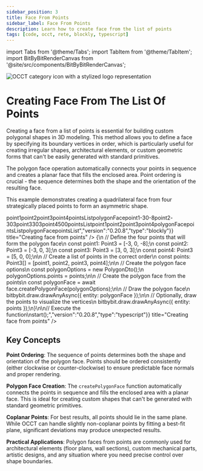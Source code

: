 ```yaml
---
sidebar_position: 3
title: Face From Points
sidebar_label: Face From Points
description: Learn how to create face from the list of points
tags: [code, occt, rete, blockly, typescript]
---
```


import Tabs from '@theme/Tabs';
import TabItem from '@theme/TabItem';
import BitByBitRenderCanvas from '@site/src/components/BitByBitRenderCanvas';

<img 
  class="category-icon-small" 
  src="https://s.bitbybit.dev/assets/icons/white/occt-icon.svg" 
  alt="OCCT category icon with a stylized logo representation" 
  title="OCCT category icon" />

# Creating Face From The List Of Points

Creating a face from a list of points is essential for building custom polygonal shapes in 3D modeling. This method allows you to define a face by specifying its boundary vertices in order, which is particularly useful for creating irregular shapes, architectural elements, or custom geometric forms that can't be easily generated with standard primitives.

The polygon face operation automatically connects your points in sequence and creates a planar face that fills the enclosed area. Point ordering is crucial - the sequence determines both the shape and the orientation of the resulting face.

This example demonstrates creating a quadrilateral face from four strategically placed points to form an asymmetric shape.

<Tabs groupId="creating-face-from-points">
<TabItem value="rete" label="Rete">
    <BitByBitRenderCanvas
    requireManualStart={true}
    script={{"script":"{\"id\":\"rete-v2-json\",\"nodes\":{\"2324f1563fb96797\":{\"id\":\"2324f1563fb96797\",\"name\":\"bitbybit.occt.shapes.face.createPolygonFace\",\"customName\":\"polygon face\",\"async\":true,\"drawable\":true,\"data\":{\"genericNodeData\":{\"hide\":false,\"oneOnOne\":false,\"flatten\":0,\"forceExecution\":false}},\"inputs\":{\"points\":{\"connections\":[{\"node\":\"53c2c8fef1996ec7\",\"output\":\"list\",\"data\":{}}]}},\"position\":[1213.45703125,380.53125]},\"53c2c8fef1996ec7\":{\"id\":\"53c2c8fef1996ec7\",\"name\":\"bitbybit.lists.createList\",\"customName\":\"create list\",\"data\":{},\"inputs\":{\"listElements\":{\"connections\":[{\"node\":\"2cff472f687b1641\",\"output\":\"result\",\"data\":{}},{\"node\":\"337e05b1f0ba35d2\",\"output\":\"result\",\"data\":{}},{\"node\":\"56b84947cb212c4d\",\"output\":\"result\",\"data\":{}},{\"node\":\"46d2c5d9d53267af\",\"output\":\"result\",\"data\":{}}]}},\"position\":[844.49609375,420.390625]},\"46d2c5d9d53267af\":{\"id\":\"46d2c5d9d53267af\",\"name\":\"bitbybit.point.pointXYZ\",\"customName\":\"point xyz\",\"async\":false,\"drawable\":true,\"data\":{\"genericNodeData\":{\"hide\":false,\"oneOnOne\":false,\"flatten\":0,\"forceExecution\":false},\"x\":5,\"y\":0,\"z\":0},\"inputs\":{},\"position\":[214.67582165780863,869.8646496886554]},\"56b84947cb212c4d\":{\"id\":\"56b84947cb212c4d\",\"name\":\"bitbybit.point.pointXYZ\",\"customName\":\"point xyz\",\"async\":false,\"drawable\":true,\"data\":{\"genericNodeData\":{\"hide\":false,\"oneOnOne\":false,\"flatten\":0,\"forceExecution\":false},\"x\":3,\"y\":0,\"z\":3},\"inputs\":{},\"position\":[222.77674190486215,520.51464211483]},\"337e05b1f0ba35d2\":{\"id\":\"337e05b1f0ba35d2\",\"name\":\"bitbybit.point.pointXYZ\",\"customName\":\"point xyz\",\"async\":false,\"drawable\":true,\"data\":{\"genericNodeData\":{\"hide\":false,\"oneOnOne\":false,\"flatten\":0,\"forceExecution\":false},\"x\":-3,\"y\":0,\"z\":3},\"inputs\":{},\"position\":[220.38414421490873,162.614275263899]},\"2cff472f687b1641\":{\"id\":\"2cff472f687b1641\",\"name\":\"bitbybit.point.pointXYZ\",\"customName\":\"point xyz\",\"async\":false,\"drawable\":true,\"data\":{\"genericNodeData\":{\"hide\":false,\"oneOnOne\":false,\"flatten\":0,\"forceExecution\":false},\"x\":-3,\"y\":0,\"z\":-8},\"inputs\":{},\"position\":[220.9303297165426,-200.30758143378307]}}}","version":"0.20.8","type":"rete"}}
    title="Creating face from points"
    />
</TabItem>
<TabItem value="blockly" label="Blockly">
  <BitByBitRenderCanvas
    requireManualStart={true}
    script={{"script":"<xml xmlns=\"https://developers.google.com/blockly/xml\"><variables><variable id=\"point1\">point1</variable><variable id=\"point2\">point2</variable><variable id=\"point3\">point3</variable><variable id=\"point4\">point4</variable><variable id=\"pointsList\">pointsList</variable><variable id=\"polygonFace\">polygonFace</variable></variables><block type=\"variables_set\" id=\"create_point1\" x=\"50\" y=\"50\"><field name=\"VAR\" id=\"point1\">point1</field><value name=\"VALUE\"><block type=\"bitbybit.point.pointXYZ\" id=\"point1_xyz\"><value name=\"X\"><block type=\"math_number\" id=\"point1_x\"><field name=\"NUM\">-3</field></block></value><value name=\"Y\"><block type=\"math_number\" id=\"point1_y\"><field name=\"NUM\">0</field></block></value><value name=\"Z\"><block type=\"math_number\" id=\"point1_z\"><field name=\"NUM\">-8</field></block></value></block></value><next><block type=\"variables_set\" id=\"create_point2\"><field name=\"VAR\" id=\"point2\">point2</field><value name=\"VALUE\"><block type=\"bitbybit.point.pointXYZ\" id=\"point2_xyz\"><value name=\"X\"><block type=\"math_number\" id=\"point2_x\"><field name=\"NUM\">-3</field></block></value><value name=\"Y\"><block type=\"math_number\" id=\"point2_y\"><field name=\"NUM\">0</field></block></value><value name=\"Z\"><block type=\"math_number\" id=\"point2_z\"><field name=\"NUM\">3</field></block></value></block></value><next><block type=\"variables_set\" id=\"create_point3\"><field name=\"VAR\" id=\"point3\">point3</field><value name=\"VALUE\"><block type=\"bitbybit.point.pointXYZ\" id=\"point3_xyz\"><value name=\"X\"><block type=\"math_number\" id=\"point3_x\"><field name=\"NUM\">3</field></block></value><value name=\"Y\"><block type=\"math_number\" id=\"point3_y\"><field name=\"NUM\">0</field></block></value><value name=\"Z\"><block type=\"math_number\" id=\"point3_z\"><field name=\"NUM\">3</field></block></value></block></value><next><block type=\"variables_set\" id=\"create_point4\"><field name=\"VAR\" id=\"point4\">point4</field><value name=\"VALUE\"><block type=\"bitbybit.point.pointXYZ\" id=\"point4_xyz\"><value name=\"X\"><block type=\"math_number\" id=\"point4_x\"><field name=\"NUM\">5</field></block></value><value name=\"Y\"><block type=\"math_number\" id=\"point4_y\"><field name=\"NUM\">0</field></block></value><value name=\"Z\"><block type=\"math_number\" id=\"point4_z\"><field name=\"NUM\">0</field></block></value></block></value><next><block type=\"variables_set\" id=\"create_points_list\"><field name=\"VAR\" id=\"pointsList\">pointsList</field><value name=\"VALUE\"><block type=\"lists_create_with\" id=\"create_list_with_points\"><mutation items=\"4\"></mutation><value name=\"ADD0\"><block type=\"variables_get\" id=\"get_point1_for_list\"><field name=\"VAR\" id=\"point1\">point1</field></block></value><value name=\"ADD1\"><block type=\"variables_get\" id=\"get_point2_for_list\"><field name=\"VAR\" id=\"point2\">point2</field></block></value><value name=\"ADD2\"><block type=\"variables_get\" id=\"get_point3_for_list\"><field name=\"VAR\" id=\"point3\">point3</field></block></value><value name=\"ADD3\"><block type=\"variables_get\" id=\"get_point4_for_list\"><field name=\"VAR\" id=\"point4\">point4</field></block></value></block></value><next><block type=\"variables_set\" id=\"create_polygon_face\"><field name=\"VAR\" id=\"polygonFace\">polygonFace</field><value name=\"VALUE\"><block type=\"bitbybit.occt.shapes.face.createPolygonFace\" id=\"polygon_face\"><value name=\"Points\"><block type=\"variables_get\" id=\"get_points_list\"><field name=\"VAR\" id=\"pointsList\">pointsList</field></block></value></block></value><next><block type=\"bitbybit.draw.drawAnyAsyncNoReturn\" id=\"draw_polygon_face\"><value name=\"Entity\"><block type=\"variables_get\" id=\"get_polygon_face\"><field name=\"VAR\" id=\"polygonFace\">polygonFace</field></block></value><next><block type=\"bitbybit.draw.drawAnyAsyncNoReturn\" id=\"ThoN1rHcKOj/~f,$:r2U\"><value name=\"Entity\"><block type=\"variables_get\" id=\"p%pJSO]K6]vV~Z;:FIE5\"><field name=\"VAR\" id=\"pointsList\">pointsList</field></block></value></block></next></block></next></block></next></block></next></block></next></block></next></block></next></block></xml>","version":"0.20.8","type":"blockly"}}
    title="Creating face from points"
    />
</TabItem>
<TabItem value="typescript" label="TypeScript">
<BitByBitRenderCanvas
    requireManualStart={true}
    script={{"script":"// Import required DTOs and types for polygon face creation\nconst { PolygonDto } = Bit.Inputs.OCCT;\ntype Point3 = Bit.Inputs.Base.Point3;\n\n// Get access to OCCT face creation functions\nconst { face } = bitbybit.occt.shapes;\n\n// Define the main function to create a polygon face from points\nconst start = async () => {\n    // Define the four points that will form the polygon face\n    const point1: Point3 = [-3, 0, -8];\n    const point2: Point3 = [-3, 0, 3];\n    const point3: Point3 = [3, 0, 3];\n    const point4: Point3 = [5, 0, 0];\n\n    // Create a list of points in the correct order\n    const points: Point3[] = [point1, point2, point3, point4];\n\n    // Create the polygon face options\n    const polygonOptions = new PolygonDto();\n    polygonOptions.points = points;\n\n    // Create the polygon face from the points\n    const polygonFace = await face.createPolygonFace(polygonOptions);\n\n    // Draw the polygon face\n    bitbybit.draw.drawAnyAsync({ entity: polygonFace });\n\n    // Optionally, draw the points to visualize the vertices\n    bitbybit.draw.drawAnyAsync({ entity: points });\n}\n\n// Execute the function\nstart();","version":"0.20.8","type":"typescript"}}
    title="Creating face from points"
    />
</TabItem>
</Tabs>

## Key Concepts

**Point Ordering**: The sequence of points determines both the shape and orientation of the polygon face. Points should be ordered consistently (either clockwise or counter-clockwise) to ensure predictable face normals and proper rendering.

**Polygon Face Creation**: The `createPolygonFace` function automatically connects the points in sequence and fills the enclosed area with a planar face. This is ideal for creating custom shapes that can't be generated with standard geometric primitives.

**Coplanar Points**: For best results, all points should lie in the same plane. While OCCT can handle slightly non-coplanar points by fitting a best-fit plane, significant deviations may produce unexpected results.

**Practical Applications**: Polygon faces from points are commonly used for architectural elements (floor plans, wall sections), custom mechanical parts, artistic designs, and any situation where you need precise control over shape boundaries.
